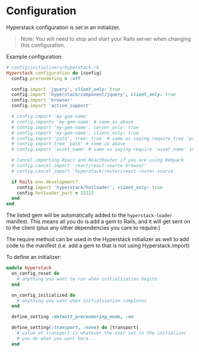 # Configuration

Hyperstack configuration is set in an initializer.

> Note: You will need to stop and start your Rails server when changing this configuration.

Example configuration:

```ruby
# config/initializers/hyperstack.rb
Hyperstack.configuration do |config|
  config.prerendering = :off

  config.import 'jquery', client_only: true
  config.import 'hyperstack/component/jquery', client_only: true
  config.import 'browser'
  config.import 'active_support'

  # config.import 'my-gem-name'
  # config.imports 'my-gem-name' # same as above
  # config.import 'my-gem-name', server_only: true
  # config.import 'my-gem-name', client_only: true
  # config.import 'path', tree: true  # same as saying require_tree 'path' in a manifest file
  # config.import_tree 'path' # same as above
  # config.import 'asset_name' # same as saying require 'asset_name' in a manifest file

  # Cancel importing React and ReactRouter if you are using Webpack
  # config.cancel_import 'react/react-source-browser'
  # config.cancel_import 'hyperstack/router/react-router-source'

  if Rails.env.development?
    config.import 'hyperstack/hotloader', client_only: true
    config.hotloader_port = 25222
  end
end
```

The listed gem will be automatically added to the `hyperstack-loader` manifest. This means all you do is add a gem to Rails, and it will get sent on to the client \(plus any other dependencies you care to require.\)

The require method can be used in the Hyperstack initializer as well to add code to the manifest \(i.e. add a gem to that is not using Hyperstack.import\)

To define an initializer:

```ruby
module Hyperstack
  on_config_reset do
    # anything you want to run when initialization begins
  end

  on_config_initialized do
    # anything you want when initialization completes
  end

  define_setting :default_prerendering_mode, :on

  define_setting(:transport, :none) do |transport|
    # value of transport is whatever the user set in the initializer
    # you do what you want here...
  end
```

